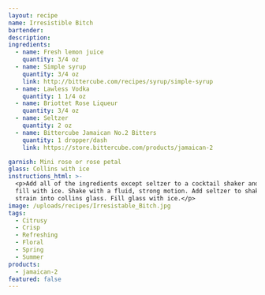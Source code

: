 ```yaml
---
layout: recipe
name: Irresistible Bitch
bartender:
description:
ingredients:
  - name: Fresh lemon juice
    quantity: 3/4 oz
  - name: Simple syrup
    quantity: 3/4 oz
    link: http://bittercube.com/recipes/syrup/simple-syrup
  - name: Lawless Vodka
    quantity: 1 1/4 oz
  - name: Briottet Rose Liqueur
    quantity: 3/4 oz
  - name: Seltzer
    quantity: 2 oz
  - name: Bittercube Jamaican No.2 Bitters
    quantity: 1 dropper/dash
    link: https://store.bittercube.com/products/jamaican-2

garnish: Mini rose or rose petal
glass: Collins with ice
instructions_html: >-
  <p>Add all of the ingredients except seltzer to a cocktail shaker and then
  fill with ice. Shake with a fluid, strong motion. Add seltzer to shaker and
  strain into collins glass. Fill glass with ice.</p>
image: /uploads/recipes/Irresistable_Bitch.jpg
tags:
  - Citrusy
  - Crisp
  - Refreshing
  - Floral
  - Spring
  - Summer
products:
  - jamaican-2
featured: false
---
```



